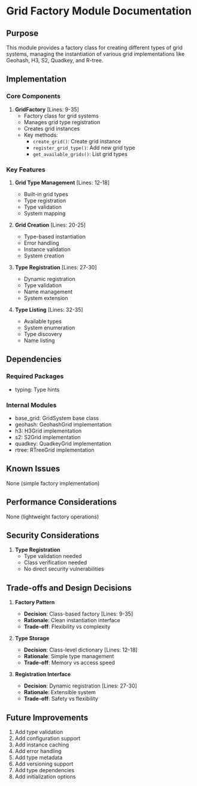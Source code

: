 # Grid Factory Module Documentation

## Purpose

This module provides a factory class for creating different types of grid systems, managing the instantiation of various grid implementations like Geohash, H3, S2, Quadkey, and R-tree.

## Implementation

### Core Components

1. **GridFactory** [Lines: 9-35]
   - Factory class for grid systems
   - Manages grid type registration
   - Creates grid instances
   - Key methods:
     - `create_grid()`: Create grid instance
     - `register_grid_type()`: Add new grid type
     - `get_available_grids()`: List grid types

### Key Features

1. **Grid Type Management** [Lines: 12-18]

   - Built-in grid types
   - Type registration
   - Type validation
   - System mapping

2. **Grid Creation** [Lines: 20-25]

   - Type-based instantiation
   - Error handling
   - Instance validation
   - System creation

3. **Type Registration** [Lines: 27-30]

   - Dynamic registration
   - Type validation
   - Name management
   - System extension

4. **Type Listing** [Lines: 32-35]
   - Available types
   - System enumeration
   - Type discovery
   - Name listing

## Dependencies

### Required Packages

- typing: Type hints

### Internal Modules

- base_grid: GridSystem base class
- geohash: GeohashGrid implementation
- h3: H3Grid implementation
- s2: S2Grid implementation
- quadkey: QuadkeyGrid implementation
- rtree: RTreeGrid implementation

## Known Issues

None (simple factory implementation)

## Performance Considerations

None (lightweight factory operations)

## Security Considerations

1. **Type Registration**
   - Type validation needed
   - Class verification needed
   - No direct security vulnerabilities

## Trade-offs and Design Decisions

1. **Factory Pattern**

   - **Decision**: Class-based factory [Lines: 9-35]
   - **Rationale**: Clean instantiation interface
   - **Trade-off**: Flexibility vs complexity

2. **Type Storage**

   - **Decision**: Class-level dictionary [Lines: 12-18]
   - **Rationale**: Simple type management
   - **Trade-off**: Memory vs access speed

3. **Registration Interface**
   - **Decision**: Dynamic registration [Lines: 27-30]
   - **Rationale**: Extensible system
   - **Trade-off**: Safety vs flexibility

## Future Improvements

1. Add type validation
2. Add configuration support
3. Add instance caching
4. Add error handling
5. Add type metadata
6. Add versioning support
7. Add type dependencies
8. Add initialization options
